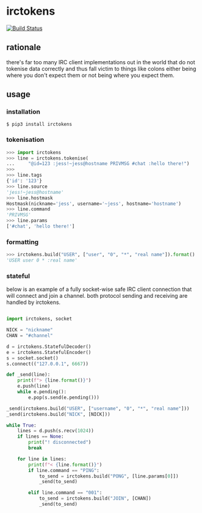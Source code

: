 # irctokens

[![Build Status](https://travis-ci.org/jesopo/irctokens.svg?branch=master)](https://travis-ci.org/jesopo/irctokens)

## rationale

there's far too many IRC client implementations out in the world that do not
tokenise data correctly and thus fall victim to things like colons either being
where you don't expect them or not being where you expect them.

## usage

### installation

`$ pip3 install irctokens`

### tokenisation
```python
>>> import irctokens
>>> line = irctokens.tokenise(
...     "@id=123 :jess!~jess@hostname PRIVMSG #chat :hello there!")
>>>
>>> line.tags
{'id': '123'}
>>> line.source
'jess!~jess@hostname'
>>> line.hostmask
Hostmask(nickname='jess', username='~jess', hostname='hostname')
>>> line.command
'PRIVMSG'
>>> line.params
['#chat', 'hello there!']
```

### formatting

```python
>>> irctokens.build("USER", ["user", "0", "*", "real name"]).format()
'USER user 0 * :real name'
```

### stateful

below is an example of a fully socket-wise safe IRC client connection that will
connect and join a channel. both protocol sending and receiving are handled by
irctokens.

```python

import irctokens, socket

NICK = "nickname"
CHAN = "#channel"

d = irctokens.StatefulDecoder()
e = irctokens.StatefulEncoder()
s = socket.socket()
s.connect(("127.0.0.1", 6667))

def _send(line):
    print(f"> {line.format()}")
    e.push(line)
    while e.pending():
        e.pop(s.send(e.pending()))

_send(irctokens.build("USER", ["username", "0", "*", "real name"]))
_send(irctokens.build("NICK", [NICK]))

while True:
    lines = d.push(s.recv(1024))
    if lines == None:
        print("! disconnected")
        break

    for line in lines:
        print(f"< {line.format()}")
        if line.command == "PING":
            to_send = irctokens.build("PONG", [line.params[0]])
            _send(to_send)

        elif line.command == "001":
            to_send = irctokens.build("JOIN", [CHAN])
            _send(to_send)
```
